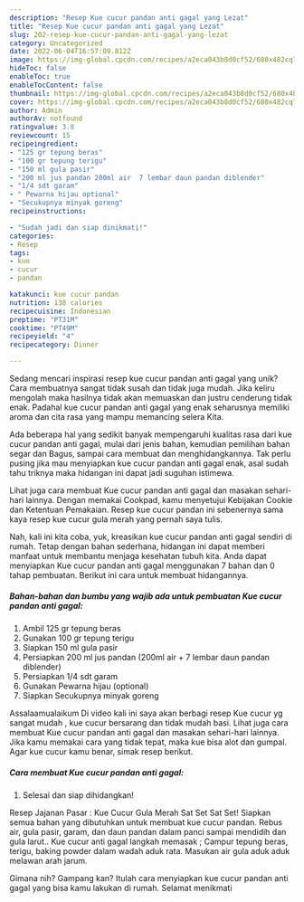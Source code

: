 ```yaml
---
description: "Resep Kue cucur pandan anti gagal yang Lezat"
title: "Resep Kue cucur pandan anti gagal yang Lezat"
slug: 202-resep-kue-cucur-pandan-anti-gagal-yang-lezat
category: Uncategorized
date: 2022-06-04T16:57:09.812Z
image: https://img-global.cpcdn.com/recipes/a2eca043b8d0cf52/680x482cq70/kue-cucur-pandan-anti-gagal-foto-resep-utama.jpg
hideToc: false
enableToc: true
enableTocContent: false
thumbnail: https://img-global.cpcdn.com/recipes/a2eca043b8d0cf52/680x482cq70/kue-cucur-pandan-anti-gagal-foto-resep-utama.jpg
cover: https://img-global.cpcdn.com/recipes/a2eca043b8d0cf52/680x482cq70/kue-cucur-pandan-anti-gagal-foto-resep-utama.jpg
author: Admin
authorAv: notfound
ratingvalue: 3.8
reviewcount: 15
recipeingredient:
- "125 gr tepung beras"
- "100 gr tepung terigu"
- "150 ml gula pasir"
- "200 ml jus pandan 200ml air  7 lembar daun pandan diblender"
- "1/4 sdt garam"
- " Pewarna hijau optional"
- "Secukupnya minyak goreng"
recipeinstructions:

- "Sudah jadi dan siap dinikmati!"
categories:
- Resep
tags:
- kue
- cucur
- pandan

katakunci: kue cucur pandan 
nutrition: 138 calories
recipecuisine: Indonesian
preptime: "PT31M"
cooktime: "PT49M"
recipeyield: "4"
recipecategory: Dinner

---
```





Sedang mencari inspirasi resep kue cucur pandan anti gagal yang unik? Cara membuatnya sangat tidak susah dan tidak juga mudah. Jika keliru mengolah maka hasilnya tidak akan memuaskan dan justru cenderung tidak enak. Padahal kue cucur pandan anti gagal yang enak seharusnya memiliki aroma dan cita rasa yang mampu memancing selera Kita.





Ada beberapa hal yang sedikit banyak mempengaruhi kualitas rasa dari kue cucur pandan anti gagal, mulai dari jenis bahan, kemudian pemilihan bahan segar dan Bagus, sampai cara membuat dan menghidangkannya. Tak perlu pusing jika mau menyiapkan kue cucur pandan anti gagal enak,      asal sudah tahu triknya maka hidangan ini dapat jadi suguhan istimewa.














Lihat juga cara membuat Kue cucur pandan anti gagal dan masakan sehari-hari lainnya. Dengan memakai Cookpad, kamu menyetujui Kebijakan Cookie dan Ketentuan Pemakaian. Resep kue cucur pandan ini sebenernya sama kaya resep kue cucur gula merah yang pernah saya tulis.






Nah, kali ini kita coba, yuk, kreasikan kue cucur pandan anti gagal sendiri di rumah. Tetap dengan bahan sederhana, hidangan ini dapat memberi manfaat untuk membantu menjaga kesehatan tubuh kita. Anda dapat menyiapkan Kue cucur pandan anti gagal menggunakan 7 bahan dan 0 tahap pembuatan. Berikut ini cara untuk membuat hidangannya.

<!--inarticleads1-->

##### Bahan-bahan dan bumbu yang wajib ada untuk pembuatan Kue cucur pandan anti gagal:

1. Ambil 125 gr tepung beras
1. Gunakan 100 gr tepung terigu
1. Siapkan 150 ml gula pasir
1. Persiapkan 200 ml jus pandan (200ml air + 7 lembar daun pandan diblender)
1. Persiapkan 1/4 sdt garam
1. Gunakan  Pewarna hijau (optional)
1. Siapkan Secukupnya minyak goreng


Assalaamualaikum Di video kali ini saya akan berbagi resep Kue cucur yg sangat mudah , kue cucur bersarang dan tidak mudah basi. Lihat juga cara membuat Kue cucur pandan anti gagal dan masakan sehari-hari lainnya. Jika kamu memakai cara yang tidak tepat, maka kue bisa alot dan gumpal. Agar kue cucur kamu benar, simak resep berikut. 

<!--inarticleads2-->

##### Cara membuat Kue cucur pandan anti gagal:


1. Selesai dan siap dihidangkan!

Resep Jajanan Pasar : Kue Cucur Gula Merah Sat Set Sat Set! Siapkan semua bahan yang dibutuhkan untuk membuat kue cucur pandan. Rebus air, gula pasir, garam, dan daun pandan dalam panci sampai mendidih dan gula larut.. Kue cucur anti gagal langkah memasak ; Campur tepung beras, terigu, baking powder dalam wadah aduk rata. Masukan air gula aduk aduk melawan arah jarum. 

Gimana nih? Gampang kan? Itulah cara menyiapkan kue cucur pandan anti gagal yang bisa kamu lakukan di rumah. Selamat menikmati
